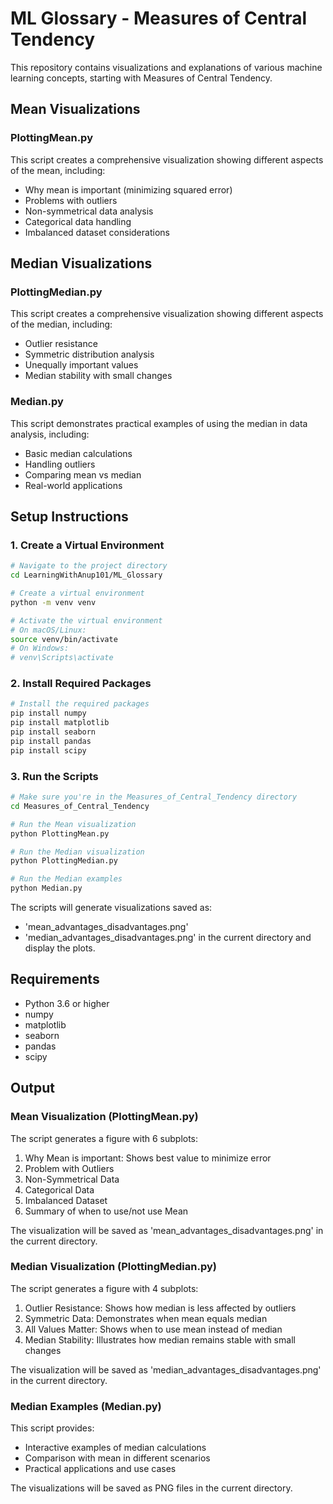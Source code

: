 # ML Glossary - Measures of Central Tendency

This repository contains visualizations and explanations of various machine learning concepts, starting with Measures of Central Tendency.

## Mean Visualizations

### PlottingMean.py

This script creates a comprehensive visualization showing different aspects of the mean, including:

- Why mean is important (minimizing squared error)
- Problems with outliers
- Non-symmetrical data analysis
- Categorical data handling
- Imbalanced dataset considerations

## Median Visualizations

### PlottingMedian.py

This script creates a comprehensive visualization showing different aspects of the median, including:

- Outlier resistance
- Symmetric distribution analysis
- Unequally important values
- Median stability with small changes

### Median.py

This script demonstrates practical examples of using the median in data analysis, including:

- Basic median calculations
- Handling outliers
- Comparing mean vs median
- Real-world applications

## Setup Instructions

### 1. Create a Virtual Environment

```bash
# Navigate to the project directory
cd LearningWithAnup101/ML_Glossary

# Create a virtual environment
python -m venv venv

# Activate the virtual environment
# On macOS/Linux:
source venv/bin/activate
# On Windows:
# venv\Scripts\activate
```

### 2. Install Required Packages

```bash
# Install the required packages
pip install numpy
pip install matplotlib
pip install seaborn
pip install pandas
pip install scipy
```

### 3. Run the Scripts

```bash
# Make sure you're in the Measures_of_Central_Tendency directory
cd Measures_of_Central_Tendency

# Run the Mean visualization
python PlottingMean.py

# Run the Median visualization
python PlottingMedian.py

# Run the Median examples
python Median.py
```

The scripts will generate visualizations saved as:

- 'mean_advantages_disadvantages.png'
- 'median_advantages_disadvantages.png'
  in the current directory and display the plots.

## Requirements

- Python 3.6 or higher
- numpy
- matplotlib
- seaborn
- pandas
- scipy

## Output

### Mean Visualization (PlottingMean.py)

The script generates a figure with 6 subplots:

1. Why Mean is important: Shows best value to minimize error
2. Problem with Outliers
3. Non-Symmetrical Data
4. Categorical Data
5. Imbalanced Dataset
6. Summary of when to use/not use Mean

The visualization will be saved as 'mean_advantages_disadvantages.png' in the current directory.

### Median Visualization (PlottingMedian.py)

The script generates a figure with 4 subplots:

1. Outlier Resistance: Shows how median is less affected by outliers
2. Symmetric Data: Demonstrates when mean equals median
3. All Values Matter: Shows when to use mean instead of median
4. Median Stability: Illustrates how median remains stable with small changes

The visualization will be saved as 'median_advantages_disadvantages.png' in the current directory.

### Median Examples (Median.py)

This script provides:

- Interactive examples of median calculations
- Comparison with mean in different scenarios
- Practical applications and use cases

The visualizations will be saved as PNG files in the current directory.
